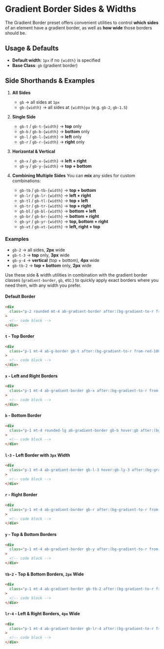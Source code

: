# Gradient Border Sides & Widths

The Gradient Border preset offers convenient utilities to control **which sides** of an element have a gradient border, as well as **how wide** those borders should be.

## Usage & Defaults

- **Default width**: `1px` if no `{width}` is specified
- **Base Class**: `gb` (gradient border)

## **Side Shorthands & Examples**

1. **All Sides**

   - `gb` → all sides at `1px`
   - `gb-{width}` → all sides at `{width}px` (e.g. `gb-2`, `gb-1.5`)

2. **Single Side**

   - `gb-t` / `gb-t-{width}` → **top** only
   - `gb-b` / `gb-b-{width}` → **bottom** only
   - `gb-l` / `gb-l-{width}` → **left** only
   - `gb-r` / `gb-r-{width}` → **right** only

3. **Horizontal & Vertical**

   - `gb-x` / `gb-x-{width}` → **left + right**
   - `gb-y` / `gb-y-{width}` → **top + bottom**

4. **Combining Multiple Sides**
   You can **mix** any sides for custom combinations:
   - `gb-tb` / `gb-tb-{width}` → **top + bottom**
   - `gb-lr` / `gb-lr-{width}` → **left + right**
   - `gb-tl` / `gb-tl-{width}` → **top + left**
   - `gb-tr` / `gb-tr-{width}` → **top + right**
   - `gb-bl` / `gb-bl-{width}` → **bottom + left**
   - `gb-br` / `gb-br-{width}` → **bottom + right**
   - `gb-yr` / `gb-yr-{width}` → **top, bottom + right**
   - `gb-xt` / `gb-xt-{width}` → **left, right + top**

### Examples

- `gb-2` → all sides, **2px** wide
- `gb-t-3` → **top** only, **3px** wide
- `gb-y-4` → **vertical** (top + bottom), **4px** wide
- `gb-tb-2` → **top + bottom** only, **2px** wide

Use these side & width utilities in combination with the gradient border classes (`gradient-border`, `gb`, etc.) to quickly apply exact borders where you need them, with any width you prefer.

#### Default Border

<div
  class="p-2 rounded mt-4 ab-gradient-border after:(bg-gradient-to-r from-red-100 via-red-300 to-red-500 hover:op-0) before:(bg-gradient-to-rt from-blue-500 via-blue-100 to-blue-500)"
>

```html
<div
  class="p-2 rounded mt-4 ab-gradient-border after:(bg-gradient-to-r from-red-100 via-red-300 to-red-500 hover:op-0) before:(bg-gradient-to-rt from-blue-500 via-blue-100 to-blue-500)"
>
  <!-- code block -->
</div>
```

</div>

#### `t` - Top Border

<div
  class="p-1 mt-4 ab-g-border gb-t after:(bg-gradient-to-r from-red-100 via-red-300 to-red-500 hover:op-0) before:(bg-gradient-to-rt from-blue-500 via-blue-100 to-blue-500)"
>

```html
<div
  class="p-1 mt-4 ab-g-border gb-t after:(bg-gradient-to-r from-red-100 via-red-300 to-red-500 hover:op-0) before:(bg-gradient-to-rt from-blue-500 via-blue-100 to-blue-500)"
>
  <!-- code block -->
</div>
```

</div>

#### `x` - Left and Right Borders

<div
  class="p-1 mt-4 ab-gradient-border gb-x after:(bg-gradient-to-r from-red-100 via-red-300 to-red-500 hover:op-0) before:(bg-gradient-to-rt from-blue-500 via-blue-100 to-blue-500)"
>

```html
<div
  class="p-1 mt-4 ab-gradient-border gb-x after:(bg-gradient-to-r from-red-100 via-red-300 to-red-500 hover:op-0) before:(bg-gradient-to-rt from-blue-500 via-blue-100 to-blue-500)"
>
  <!-- code block -->
</div>
```

</div>

#### `b` - Bottom Border

<div
  class="p-1 mt-4 rounded-lg ab-gradient-border gb-b hover:gb after:(bg-gradient-to-r from-red-100 via-red-300 to-red-500 hover:op-0) before:(bg-gradient-to-rt from-blue-500 via-blue-100 to-blue-500)"
>

```html
<div
  class="p-1 mt-4 rounded-lg ab-gradient-border gb-b hover:gb after:(bg-gradient-to-r from-red-100 via-red-300 to-red-500 hover:op-0) before:(bg-gradient-to-rt from-blue-500 via-blue-100 to-blue-500)"
>
  <!-- code block -->
</div>
```

</div>

#### `l-3` - Left Border with `3px` Width

<div
  class="p-1 mt-4 ab-gradient-border gb-l-3 hover:gb-ly-3 after:(bg-gradient-to-r from-red-100 via-red-300 to-red-500 hover:op-0) before:(bg-gradient-to-rt from-blue-500 via-blue-100 to-blue-500)"
>

```html
<div
  class="p-1 mt-4 ab-gradient-border gb-l-3 hover:gb-ly-3 after:(bg-gradient-to-r from-red-100 via-red-300 to-red-500 hover:op-0) before:(bg-gradient-to-rt from-blue-500 via-blue-100 to-blue-500)"
>
  <!-- code block -->
</div>
```

</div>

#### `r` - Right Border

<div
  class="p-1 mt-4 ab-gradient-border gb-r after:(bg-gradient-to-r from-red-100 via-red-300 to-red-500 hover:op-0) before:(bg-gradient-to-rt from-blue-500 via-blue-100 to-blue-500)"
>

```html
<div
  class="p-1 mt-4 ab-gradient-border gb-r after:(bg-gradient-to-r from-red-100 via-red-300 to-red-500 hover:op-0) before:(bg-gradient-to-rt from-blue-500 via-blue-100 to-blue-500)"
>
  <!-- code block -->
</div>
```

</div>

#### `y` - Top & Bottom Borders

<div
  class="p-1 mt-4 ab-gradient-border gb-y after:(bg-gradient-to-r from-red-100 via-red-300 to-red-500 hover:op-0) before:(bg-gradient-to-rt from-blue-500 via-blue-100 to-blue-500)"
>

```html
<div
  class="p-1 mt-4 ab-gradient-border gb-y after:(bg-gradient-to-r from-red-100 via-red-300 to-red-500 hover:op-0) before:(bg-gradient-to-rt from-blue-500 via-blue-100 to-blue-500)"
>
  <!-- code block -->
</div>
```

</div>

#### `tb-2` - Top & Bottom Borders, `2px` Wide

<div class="p-1 mt-4 ab-gradient-border gb-tb-2 after:(bg-gradient-to-r from-red-100 via-red-300 to-red-500 hover:op-0) before:(bg-gradient-to-rt from-blue-500 via-blue-100 to-blue-500)" >

```html
<div
  class="p-1 mt-4 ab-gradient-border gb-tb-2 after:(bg-gradient-to-r from-red-100 via-red-300 to-red-500 hover:op-0) before:(bg-gradient-to-rt from-blue-500 via-blue-100 to-blue-500)"
>
  <!-- code block -->
</div>
```

</div>

#### `lr-4` - Left & Right Borders, `4px` Wide

<div class="p-1 mt-4 ab-gradient-border gb-lr-4 after:(bg-gradient-to-r from-red-100 via-red-300 to-red-500 hover:op-0) before:(bg-gradient-to-rt from-blue-500 via-blue-100 to-blue-500)" >

```html
<div
  class="p-1 mt-4 ab-gradient-border gb-lr-4 after:(bg-gradient-to-r from-red-100 via-red-300 to-red-500 hover:op-0) before:(bg-gradient-to-rt from-blue-500 via-blue-100 to-blue-500)"
>
  <!-- code block -->
</div>
```

</div>
